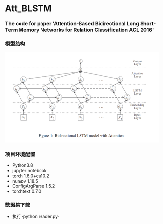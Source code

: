 # Att_BLSTM
###  The code for paper 'Attention-Based Bidirectional Long Short-Term Memory Networks for Relation Classification   ACL  2016'

### 模型结构
<img src="./imgs/model.png" align="bottom" />

### 项目环境配置
* Python3.8
* jupyter notebook
* torch            1.6.0+cu10.2
* numpy            1.18.5
* ConfigArgParse      1.5.2
* torchtext         0.7.0

### 数据集下载
* 执行 ·python reader.py·
